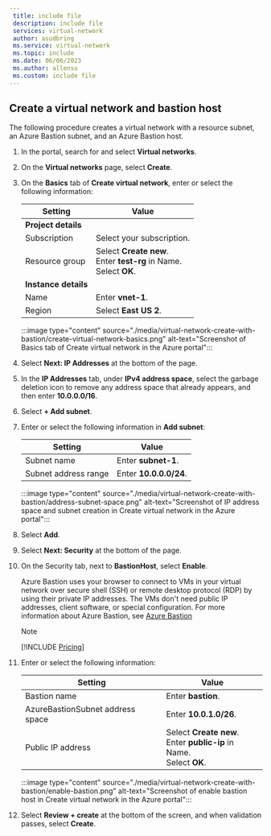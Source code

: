 ```yaml
---
 title: include file
 description: include file
 services: virtual-network
 author: asudbring
 ms.service: virtual-network
 ms.topic: include
 ms.date: 06/06/2023
 ms.author: allensu
 ms.custom: include file
---
```


## Create a virtual network and bastion host

The following procedure creates a virtual network with a resource subnet, an Azure Bastion subnet, and an Azure Bastion host.

1. In the portal, search for and select **Virtual networks**.

1. On the **Virtual networks** page, select **Create**.

1. On the **Basics** tab of **Create virtual network**, enter or select the following information:

    | Setting | Value |
    |---|---|
    | **Project details** |  |
    | Subscription | Select your subscription. |
    | Resource group | Select **Create new**. </br> Enter **test-rg** in Name. </br> Select **OK**. |
    | **Instance details** |  |
    | Name | Enter **vnet-1**. |
    | Region | Select **East US 2**. |

    :::image type="content" source="./media/virtual-network-create-with-bastion/create-virtual-network-basics.png" alt-text="Screenshot of Basics tab of Create virtual network in the Azure portal":::

1. Select **Next: IP Addresses** at the bottom of the page.

1. In the **IP Addresses** tab, under **IPv4 address space**, select the garbage deletion icon to remove any address space that already appears, and then enter **10.0.0.0/16**.

1. Select **+ Add subnet**.

1. Enter or select the following information in **Add subnet**:

    | Setting | Value |
    |---|---|
    | Subnet name | Enter **subnet-1**. |
    | Subnet address range | Enter **10.0.0.0/24**. |

    :::image type="content" source="./media/virtual-network-create-with-bastion/address-subnet-space.png" alt-text="Screenshot of IP address space and subnet creation in Create virtual network in the Azure portal":::

1. Select **Add**.

1. Select **Next: Security** at the bottom of the page.

1. On the Security tab, next to **BastionHost**, select **Enable**.

    Azure Bastion uses your browser to connect to VMs in your virtual network over secure shell (SSH) or remote desktop protocol (RDP) by using their private IP addresses. The VMs don't need public IP addresses, client software, or special configuration. For more information about Azure Bastion, see [Azure Bastion](../articles/bastion/bastion-overview.md)

    >[!NOTE]
    >[!INCLUDE [Pricing](bastion-pricing.md)]

1. Enter or select the following information:

    | Setting | Value |
    |---|---|
    | Bastion name | Enter **bastion**. |
    | AzureBastionSubnet address space | Enter **10.0.1.0/26**. |
    | Public IP address | Select **Create new**. </br> Enter **public-ip** in Name. </br> Select **OK**. |

    :::image type="content" source="./media/virtual-network-create-with-bastion/enable-bastion.png" alt-text="Screenshot of enable bastion host in Create virtual network in the Azure portal":::

1. Select **Review + create** at the bottom of the screen, and when validation passes, select **Create**.
